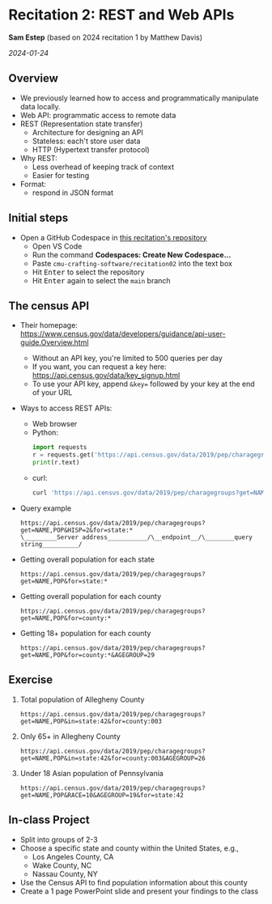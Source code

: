# Recitation 2: REST and Web APIs

**Sam Estep** (based on 2024 recitation 1 by Matthew Davis)

_2024-01-24_

## Overview

- We previously learned how to access and programmatically manipulate data locally.
- Web API: programmatic access to remote data
- REST (Representation state transfer)
  - Architecture for designing an API
  - Stateless: each't store user data
  - HTTP (Hypertext transfer protocol)
- Why REST:
  - Less overhead of keeping track of context
  - Easier for testing
- Format:
  - respond in JSON format

## Initial steps

- Open a GitHub Codespace in [this recitation's repository](https://github.com/cmu-crafting-software/recitation02)
  - Open VS Code
  - Run the command **Codespaces: Create New Codespace...**
  - Paste `cmu-crafting-software/recitation02` into the text box
  - Hit <kbd>Enter</kbd> to select the repository
  - Hit <kbd>Enter</kbd> again to select the `main` branch

## The census API

- Their homepage: <https://www.census.gov/data/developers/guidance/api-user-guide.Overview.html>
  - Without an API key, you're limited to 500 queries per day
  - If you want, you can request a key here: <https://api.census.gov/data/key_signup.html>
  - To use your API key, append `&key=` followed by your key at the end of your URL
- Ways to access REST APIs:
  - Web browser
  - Python:
    ```python
    import requests
    r = requests.get('https://api.census.gov/data/2019/pep/charagegroups?get=NAME,POP&for=state:*')
    print(r.text)
    ```
  - curl:
    ```sh
    curl 'https://api.census.gov/data/2019/pep/charagegroups?get=NAME,POP&for=state:*'
    ```
- Query example
  ```
  https://api.census.gov/data/2019/pep/charagegroups?get=NAME,POP&HISP=2&for=state:*
  \_________Server address___________/\__endpoint__/\________query string__________/
  ```
- Getting overall population for each state

  ```
  https://api.census.gov/data/2019/pep/charagegroups?get=NAME,POP&for=state:*
  ```

- Getting overall population for each county

  ```
  https://api.census.gov/data/2019/pep/charagegroups?get=NAME,POP&for=county:*
  ```

- Getting 18+ population for each county
  ```
  https://api.census.gov/data/2019/pep/charagegroups?get=NAME,POP&for=county:*&AGEGROUP=29
  ```

## Exercise

1. Total population of Allegheny County

   ```
   https://api.census.gov/data/2019/pep/charagegroups?get=NAME,POP&in=state:42&for=county:003
   ```

2. Only 65+ in Allegheny County

   ```
   https://api.census.gov/data/2019/pep/charagegroups?get=NAME,POP&in=state:42&for=county:003&AGEGROUP=26
   ```

3. Under 18 Asian population of Pennsylvania
   ```
   https://api.census.gov/data/2019/pep/charagegroups?get=NAME,POP&RACE=10&AGEGROUP=19&for=state:42
   ```

## In-class Project

- Split into groups of 2-3
- Choose a specific state and county within the United States, e.g.,
  - Los Angeles County, CA
  - Wake County, NC
  - Nassau County, NY
- Use the Census API to find population information about this county
- Create a 1 page PowerPoint slide and present your findings to the class
